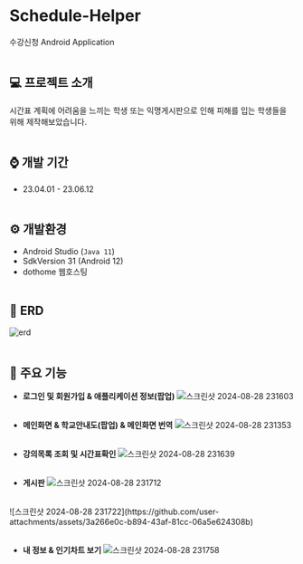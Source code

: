 # Schedule-Helper
수강신청 Android Application
<br><br>

## 💻 프로젝트 소개
시간표 계획에 어려움을 느끼는 학생 또는 익명게시판으로 인해 피해를 입는 학생들을 위해 제작해보았습니다.
<br><br>

## ⌚ 개발 기간
- 23.04.01 - 23.06.12
<br><br>

## ⚙️ 개발환경
- Android Studio (`Java 11`)
- SdkVersion 31 (Android 12)
- dothome 웹호스팅
<br><br>

## 📰 ERD
![erd](https://github.com/user-attachments/assets/ab6baae4-0686-4c76-b43f-b95d1436b7a0)
<br><br>

## 📲 주요 기능
- **로그인 및 회원가입 & 애플리케이션 정보(팝업)**
![스크린샷 2024-08-28 231603](https://github.com/user-attachments/assets/02f0b172-017c-48cd-a592-561f23fccfb4)
<br><br>


- **메인화면 & 학교안내도(팝업) & 메인화면 번역**
![스크린샷 2024-08-28 231353](https://github.com/user-attachments/assets/f6a12c4f-f74d-416f-ab0a-403208617c3e)
<br><br>

  
- **강의목록 조회 및 시간표확인**
![스크린샷 2024-08-28 231639](https://github.com/user-attachments/assets/4a324f40-a0fb-4735-b677-723124a43578)
<br><br>


- **게시판**
![스크린샷 2024-08-28 231712](https://github.com/user-attachments/assets/f0ebf2fd-7378-4de4-b0fe-82952000a8aa)
<br>
![스크린샷 2024-08-28 231722](https://github.com/user-attachments/assets/3a266e0c-b894-43af-81cc-06a5e624308b)
<br><br>


- **내 정보 & 인기차트 보기**
![스크린샷 2024-08-28 231758](https://github.com/user-attachments/assets/9839d9aa-34f1-427d-bf32-1823dd533f4d)

